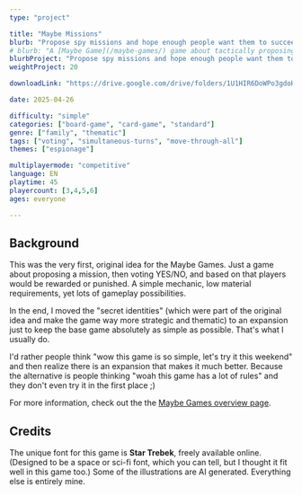 ```yaml
---
type: "project"

title: "Maybe Missions"
blurb: "Propose spy missions and hope enough people want them to succeed---or deviously let them fail to benefit your own secret cover."
# blurb: "A [Maybe Game](/maybe-games/) game about tactically proposing spy missions so the other players want to help you succeed."
blurbProject: "Propose spy missions and hope enough people want them to succeed---or deviously let them fail to benefit your own secret cover."
weightProject: 20

downloadLink: "https://drive.google.com/drive/folders/1U1HIR6DoWPo3gdoHc7zPQAjNDPMmNgia"

date: 2025-04-26

difficulty: "simple"
categories: ["board-game", "card-game", "standard"]
genre: ["family", "thematic"]
tags: ["voting", "simultaneous-turns", "move-through-all"]
themes: ["espionage"]

multiplayermode: "competitive"
language: EN
playtime: 45
playercount: [3,4,5,6]
ages: everyone

---
```


## Background

This was the very first, original idea for the Maybe Games. Just a game about proposing a mission, then voting YES/NO, and based on that players would be rewarded or punished. A simple mechanic, low material requirements, yet lots of gameplay possibilities.

In the end, I moved the "secret identities" (which were part of the original idea and make the game way more strategic and thematic) to an expansion just to keep the base game absolutely as simple as possible. That's what I usually do. 

I'd rather people think "wow this game is so simple, let's try it this weekend" and then realize there is an expansion that makes it much better. Because the alternative is people thinking "woah this game has a lot of rules" and they don't even try it in the first place ;)

For more information, check out the the [Maybe Games overview page](/maybe-games/).

## Credits

The unique font for this game is **Star Trebek**, freely available online. (Designed to be a space or sci-fi font, which you can tell, but I thought it fit well in this game too.) Some of the illustrations are AI generated. Everything else is entirely mine.

